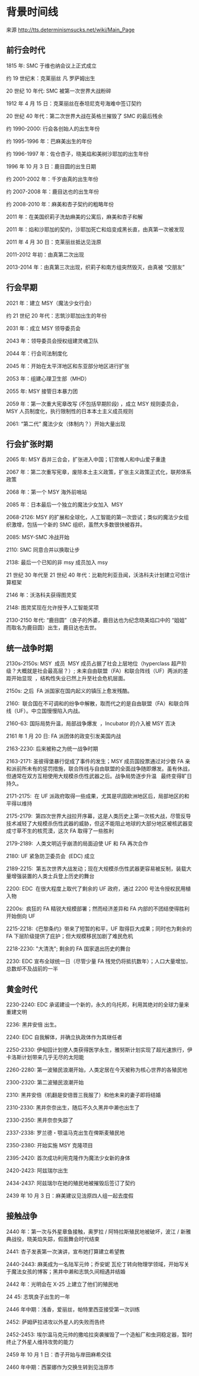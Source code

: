 # 背景时间线

来源 <http://tts.determinismsucks.net/wiki/Main_Page>

## 前行会时代

1815 年: SMC 于维也纳会议上正式成立

约 19 世纪末：克莱丽丝 凡 罗萨姆出生

20 世纪 10 年代: SMC 被第一次世界大战粉碎

1912 年 4 月 15 日：克莱丽丝在泰坦尼克号海难中签订契约

20 世纪 40 年代：第二次世界大战在英格兰摧毁了 SMC 的最后残余

约 1990-2000: 行会各创始人的出生年份

约 1995-1996 年：巴麻美出生的年份

约 1996-1997 年：佐仓杏子，晓美焰和美树沙耶加的出生年份

1996 年 10 月 3 日：鹿目圆的出生日期

约 2001-2002 年：千岁由真的出生年份

约 2007-2008 年：鹿目达也的出生年份

约 2008-2010 年：麻美和杏子契约的粗略年份

2011 年：在美国织莉子洗劫麻美的公寓后，麻美和杏子和解

2011 年：焰和沙耶加的契约，沙耶加死亡和焰变成黑长直，由真第一次被发现

2011 年 4 月 30 日：克莱丽丝抵达见泷原

2011-2012 年初：由真第二次出现

2013-2014 年：由真第三次出现，织莉子和南方组突然毁灭，由真被 “交朋友”

## 行会早期

2021 年：建立 MSY（魔法少女行会）

约 21 世纪 20 年代：志筑沙耶加出生的年份

2031 年：成立 MSY 领导委员会

2043 年：领导委员会授权组建灵魂卫队

2044 年：行会司法制度化

2045 年：开始在太平洋地区和东亚部分地区进行扩张

2053 年：组建心理卫生部（MHD）

2055 年: MSY 接管日本暴力团

2059 年：第一次重大宪章改写 (不包括早期阶段) ，成立 MSY 规则委员会，MSY 人员制度化，执行限制性的日本本土主义成员规则

2061: “第二代” 魔法少女（体制内？）开始大量出现

## 行会扩张时期

2065 年: MSY 吞并三合会，扩张进入中国；钉宫帷人和中山爱子重逢

2067 年：第二次重写宪章，废除本土主义政策，扩张主义政策正式化，联邦体系政策

2068 年：第一个 MSY 海外前哨站

2085 年：日本最后一个独立的魔法少女加入  MSY

2068-2126: MSY 的扩展和全球化，人工智能的第一次尝试；类似的魔法少女组织激增，包括一个新的 SMC 组织，虽然大多数很快被吞并。

2085: MSY-SMC 冷战开始

2110: SMC 同意合并以换取让步

2138: 最后一个已知的非 msy 成员加入 msy

21 世纪 30 年代至 21 世纪 40 年代：比勒陀利亚丑闻，沃洛科夫计划建立可信计算框架

2146 年：沃洛科夫获得图灵奖

2148: 图灵奖现在允许授予人工智能奖项

2130-2150 年代: “鹿目圆”（良子的外婆，鹿目达也为纪念晓美焰口中的 “姐姐” 而取名为鹿目圆）出生，鹿目达也去世。

## 统一战争时期

2130s-2150s: MSY  成员  MSY 成员占据了社会上层地位（hyperclass 超产阶级？大概就是社会最高层？）; 未来自由联盟（FA）和联合阵线（UF）两派的差距开始显现  ，结构性失业已然上升至社会危机层面。

2150s: 之后  FA 派国家在国内起义的镇压上愈发残酷。

2160:  联合国在不可调和的纷争中解散，取而代之的是自由联盟（FA）和联合阵线（UF）。中立国慢慢陷入内战。

2160-63: 国际局势升温，局部战争爆发  ，Incubator 的介入被 MSY 否决

2161 年 1 月 20 日: FA 派团体的政变引发美国内战

2163-2230: 后来被称之为统一战争时期

2163-2171: 圣彼得堡暴行促成了事件的发生；MSY 成员国投票通过对少数 FA 亲和派前所未有的惩罚措施，联合阵线与自由联盟的全面战争随即爆发。虽有休战，但通常在双方互相使用大规模杀伤性武器之后。战争局势逐步升温   最终变得旷日持久。

2171-2175:  在 UF 派政府取得一些成果，尤其是巩固欧洲地区后，局部地区的和平得以维持

2175-2179:  第四次世界大战拉开序幕，这是人类历史上第一次核大战，尽管反导技术减轻了大规模杀伤性武器的威胁，但这不能阻止地球的大部分地区被核武器变成寸草不生的核荒漠，这次 FA 取得了一些胜利

2179-2189:  人类文明近乎崩溃的局面迫使 UF 和 FA 再次合作

2180: UF 紧急防卫委员会  (EDC) 成立

2189-2215:  第五次世界大战发动；现在大规模杀伤性武器更容易被反制，装载大量增强装置的人类士兵登上历史的舞台

2200: EDC  在很大程度上取代了剩余的 UF 政府，通过 2200 号法令授权民用植入物

2200s:  疯狂的 FA 精锐大规模部署；然而经济差异和 FA 内部的不团结使得胜利开始倒向 UF

2215-2218:《巴黎条约》带来了短暂的和平，UF 取得巨大成果；同时也为剩余的 FA 下层阶级提供了庇护；但大规模移民加剧了难民危机

2218-2230: "大清洗"; 剩余的 FA 国家退出历史的舞台

2230: EDC 宣布全球统一日（尽管少量 FA 残党仍将抵抗数年）；人口大量增加，总数却不及战前的一半

## 黄金时代

2230-2240: EDC 承诺建设一个新的，永久的乌托邦，利用其绝对的全球力量来重建文明

2236: 黑井安倍 出生。

2240: EDC 自我解体，并确立执政体作为其继任者

2250-2330: 伊甸园计划使人类获得医学永生，雅努斯计划实现了超光速旅行，伊卡洛斯计划带来几乎无尽的太阳能

2260-2280: 第一波殖民浪潮开始，人类定居在今天被称为核心世界的各殖民地

2300-2320: 第二波殖民浪潮开始

2310: 黑井安倍（机翻是安倍晋三我服了）和他未来的妻子即将结婚

2310-2330: 黑井奈奈出生，随后不久久黑井中濑也出生了

2330-2350: 黑井奈奈失踪了

2337-2338: 罗兰德・颚温马克出生在俾斯麦殖民地

2350-2380: 开始实施 MSY 克隆项目

2395-2420: 首次成功利用克隆作为魔法少女新的身体

2420-2423: 阿兹瑞尔出生

2434-2437: 阿兹瑞尔在她的殖民地被摧毁后签订了契约

2439 年 10 月 3 日：麻美建议见泷原四人组一起去度假

## 接触战争

2440 年：第一次与外星章鱼接触，奥罗拉 / 阿特拉斯殖民地被破坏，波江 / 新雅典战役，晓美焰失踪，假面舞会时代结束

2441: 杏子发表第一次演讲，宣布她打算建立希望教

2440-2443: 麻美成为一名陆军元帅；乔安妮 瓦伦丁转向物理学领域，开始写关于魔法女孩的博客；黑井中濑和志筑久间相遇并结婚

2442 年：光明会在 X-25 上建立了他们的殖民地

24 45: 志筑良子出生的一年

2446 年中期：浅香，爱丽丝，帕特里西亚接受第一次训练

2452: 萨姆萨拉进攻以外星人的失败而告终

2452-2453: 埃尔温马克元帅的撒哈拉突袭摧毁了一个造船厂和虫洞稳定器，暂时终止了外星人维持攻势的能力

2459 年 10 月 1 日：杏子开始与岸田麻希交往

2460 年中期：西蒙娜作为交换生转到见泷原市
